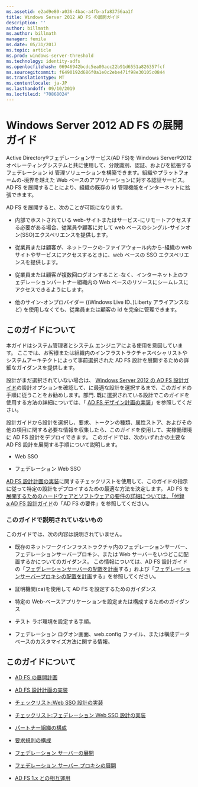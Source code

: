 ```yaml
---
ms.assetid: e2ad9e80-a036-4bac-a4fb-afa83756aa1f
title: Windows Server 2012 AD FS の展開ガイド
description: ''
author: billmath
ms.author: billmath
manager: femila
ms.date: 05/31/2017
ms.topic: article
ms.prod: windows-server-threshold
ms.technology: identity-adfs
ms.openlocfilehash: 06946942bcdc5ea00acc22b91d6551a826357fcf
ms.sourcegitcommit: f6490192d686f0a1e0c2ebe471f98e30105c0844
ms.translationtype: MT
ms.contentlocale: ja-JP
ms.lasthandoff: 09/10/2019
ms.locfileid: "70868024"
---
```

# <a name="windows-server-2012-ad-fs-deployment-guide"></a>Windows Server 2012 AD FS の展開ガイド


Active Directory®フェデレーションサービス\(AD FS\)を Windows Server®2012オペレーティングシステムと共に使用して、分散識別、認証、およびを拡張するフェデレーション id 管理ソリューションを構築できます。組織やプラットフォームの\-境界を越えた Web ベースのアプリケーションに対する認証サービス。 AD FS を展開することにより、組織の既存の id 管理機能をインターネットに拡張できます。  
  
AD FS を展開すると、次のことが可能になります。  
  
-   内部でホストされている web\-サイトまたはサービス\-にリモートアクセスする必要がある場合、従業員や顧客に対して web ベースのシングル\-サインオン\(SSO\)エクスペリエンスを提供します。  
  
-   従業員または顧客が、ネットワークの\-ファイアウォール内から\-組織の web サイトやサービスにアクセスするときに、web ベースの SSO エクスペリエンスを提供します。  
  
-   従業員または顧客が複数回ログオンすること\-なく、インターネット上のフェデレーションパートナー組織内の Web ベースのリソースにシームレスにアクセスできるようにします。  
  
-   他のサイン\-オンプロバイダー \((Windows Live ID、\)Liberty アライアンスなど) を使用しなくても、従業員または顧客の id を完全に管理できます。  
  
## <a name="about-this-guide"></a>このガイドについて  
本ガイドはシステム管理者とシステム エンジニアによる使用を意図しています。 ここでは、お客様または組織内のインフラストラクチャスペシャリストやシステムアーキテクトによって事前選択された AD FS 設計を展開するための詳細なガイダンスを提供します。  
  
設計がまだ選択されていない場合は、 [Windows Server 2012 の AD FS 設計ガイド](https://technet.microsoft.com/library/dd807036.aspx)の設計オプションを確認して、に最適な設計を選択するまで、このガイドの手順に従うことをお勧めします。部門. 既に選択されている設計でこのガイドを使用する方法の詳細については、「 [AD FS デザイン計画の実装](Implementing-Your-AD-FS-Design-Plan.md)」を参照してください。  
  
設計ガイドから設計を選択し、要求、トークンの種類、属性ストア、およびその他の項目に関する必要な情報を収集したら、このガイドを使用して、実稼働環境に AD FS 設計をデプロイできます。 このガイドでは、次のいずれかの主要な AD FS 設計を展開する手順について説明します。  
  
-   Web SSO  
  
-   フェデレーション Web SSO  
  
[AD FS 設計計画の実装](Implementing-Your-AD-FS-Design-Plan.md)に関するチェックリストを使用して、このガイドの指示に従って特定の設計をデプロイするための最適な方法を決定します。 AD FS を[展開するためのハードウェアとソフトウェアの要件の詳細については、「付録 a:AD FS 設計ガイド](https://technet.microsoft.com/library/ff678034.aspx)の「AD FS の要件」を参照してください。  
  
### <a name="what-this-guide-does-not-provide"></a>このガイドで説明されていないもの  
このガイドでは、次の内容は説明されていません。  
  
-   既存のネットワークインフラストラクチャ内のフェデレーションサーバー、フェデレーションサーバープロキシ、または Web サーバーをいつどこに配置するかについてのガイダンス。 この情報については、AD FS 設計ガイドの「[フェデレーションサーバーの配置を計画](https://technet.microsoft.com/library/dd807069.aspx)する」および「[フェデレーションサーバープロキシの配置を計画](https://technet.microsoft.com/library/dd807130.aspx)する」を参照してください。  
  
-   証明機関\(ca\)を使用して AD FS を設定するためのガイダンス  
  
-   特定の Web\-ベースアプリケーションを設定または構成するためのガイダンス  
  
-   テスト ラボ環境を設定する手順。  
  
-   フェデレーション ログオン画面、web.config ファイル、または構成データベースのカスタマイズ方法に関する情報。  
  
## <a name="in-this-guide"></a>このガイドについて  
  
-   [AD FS の展開計画](Planning-to-Deploy-AD-FS.md)  
  
-   [AD FS 設計計画の実装](Implementing-Your-AD-FS-Design-Plan.md)  
  
-   [チェックリスト:Web SSO 設計の実装](Checklist--Implementing-a-Web-SSO-Design.md)  
  
-   [チェックリスト:フェデレーション Web SSO 設計の実装](Checklist--Implementing-a-Federated-Web-SSO-Design.md)  
  
-   [パートナー組織の構成](Configuring-Partner-Organizations.md)  
  
-   [要求規則の構成](Configuring-Claim-Rules.md)  
  
-   [フェデレーション サーバーの展開](Deploying-Federation-Servers.md)  
  
-   [フェデレーション サーバー プロキシの展開](Deploying-Federation-Server-Proxies.md)  
  
-   [AD FS 1.x との相互運用](Interoperating-with-AD-FS-1.x.md)  
